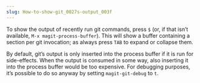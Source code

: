 ```yaml
---
slug: How-to-show-git_0027s-output_003f
---
```


To show the output of recently run git commands, press `$` (or, if that isn’t available, `M-x magit-process-buffer`). This will show a buffer containing a section per git invocation; as always press `TAB` to expand or collapse them.

By default, git’s output is only inserted into the process buffer if it is run for side-effects. When the output is consumed in some way, also inserting it into the process buffer would be too expensive. For debugging purposes, it’s possible to do so anyway by setting `magit-git-debug` to `t`.
